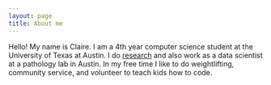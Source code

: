```yaml
---
layout: page
title: About me
---
```

Hello! My name is Claire. I am a 4th year computer science student at the University of Texas at Austin. I do [research](http://www.cs.utexas.edu/~huth/) and also work as a data scientist at a pathology lab in Austin. In my free time I like to do weightlifting, community service, and volunteer to teach kids how to code.

